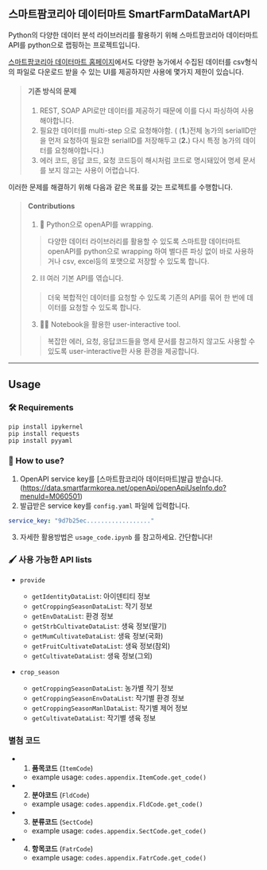 ## 스마트팜코리아 데이터마트 SmartFarmDataMartAPI

Python의 다양한 데이터 분석 라이브러리를 활용하기 위해 스마트팜코리아 데이터마트 API를 python으로 랩핑하는 프로젝트입니다.

[스마트팜코리아 데이터마트 홈페이지](https://data.smartfarmkorea.net)에서도 다양한 농가에서 수집된 데이터를 csv형식의 파일로 다운로드 받을 수 있는 UI를 제공하지만 사용에 몇가지 제한이 있습니다.

> #### 기존 방식의 문제
> 1. REST, SOAP API로만 데이터를 제공하기 때문에 이를 다시 파싱하여 사용해야합니다.
> 2. 필요한 데이터를 multi-step 으로 요청해야함. ( (__1.__)전체 농가의 serialID만을 먼저 요청하여 필요한 serialID를 저장해두고 (__2.__) 다시 특정 농가의 데이터를 요청해야합니다.) 
> 3. 에러 코드, 응답 코드, 요청 코드등이 해시처럼 코드로 명시돼있어 명세 문서를 보지 않고는 사용이 어렵습니다. <br>

이러한 문제를 해결하기 위해 다음과 같은 목표를 갖는 프로젝트를 수행합니다.

> #### Contributions
> 1. 🐍 Python으로 openAPI를 wrapping.
>> 다양한 데이터 라이브러리를 활용할 수 있도록 스마트팜 데이터마트 openAPI를 python으로 wrapping 하여 별다른 파싱 없이 바로 사용하거나 csv, excel등의 포맷으로 저장할 수 있도록 합니다.
> 2. ⛓️ 여러 기본 API를 엮습니다. 
>> 더욱 복합적인 데이터를 요청할 수 있도록 기존의 API를 묶어 한 번에 데이터를 요청할 수 있도록 합니다.
> 3. ☝🏻 Notebook을 활용한 user-interactive tool. 
>> 복잡한 에러, 요청, 응답코드들을 명세 문서를 참고하지 않고도 사용할 수 있도록 user-interactive한 사용 환경을 제공합니다. 

---
## Usage

### 🛠️ Requirements
```shell
pip install ipykernel
pip install requests
pip install pyyaml
```

### 🚀 How to use?
1. OpenAPI service key를 [스마트팜코리아 데이터마트]발급 받습니다.(https://data.smartfarmkorea.net/openApi/openApiUseInfo.do?menuId=M060501)
2. 발급받은 service key를 `config.yaml` 파일에 입력합니다.<br>
```yaml
service_key: "9d7b25ec.................."
```
3. 자세한 활용방법은 `usage_code.ipynb` 를 참고하세요. 간단합니다!

### 🖌 사용 가능한 API lists
- `provide`
    - `getIdentityDataList`: 아이덴티티 정보
    - `getCroppingSeasonDataList`: 작기 정보
    - `getEnvDataList`: 환경 정보
    - `getStrbCultivateDataList`: 생육 정보(딸기)
    - `getMumCultivateDataList`: 생육 정보(국화)
    - `getFruitCultivateDataList`: 생육 정보(참외)
    - `getCultivateDataList`: 생육 정보(그외)

- `crop_season`
    - `getCroppingSeasonDataList`: 농가별 작기 정보
    - `getCroppingSeasonEnvDataList`: 작기별 환경 정보
    - `getCroppingSeasonManlDataList`: 작기별 제어 정보
    - `getCultivateDataList`: 작기별 생육 정보

### 별첨 코드
- 1. __품목코드__ (`ItemCode`)
    - example usage: `codes.appendix.ItemCode.get_code()`
- 2. __분야코드__ (`FldCode`)
    - example usage: `codes.appendix.FldCode.get_code()`
- 3. __분류코드__ (`SectCode`)
    - example usage: `codes.appendix.SectCode.get_code()`
- 4. __항목코드__ (`FatrCode`)
    - example usage: `codes.appendix.FatrCode.get_code()`






